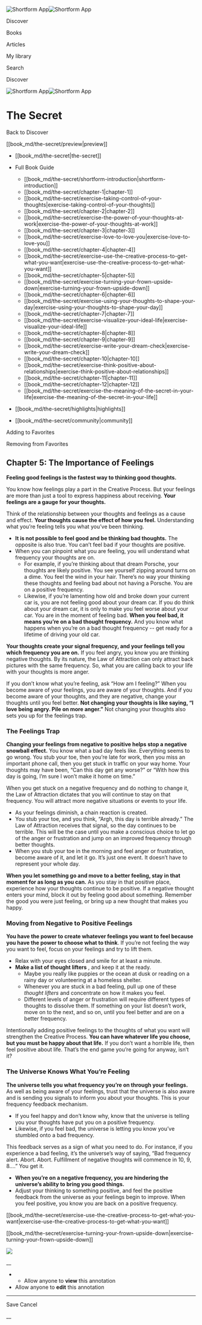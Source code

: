 ![Shortform App](/img/logo.36a2399e.svg)![Shortform App](/img/logo-dark.70c1b072.svg)

Discover

Books

Articles

My library

Search

Discover

![Shortform App](/img/logo.36a2399e.svg)![Shortform App](/img/logo-dark.70c1b072.svg)

# The Secret

Back to Discover

[[book_md/the-secret/preview|preview]]

  * [[book_md/the-secret|the-secret]]
  * Full Book Guide

    * [[book_md/the-secret/shortform-introduction|shortform-introduction]]
    * [[book_md/the-secret/chapter-1|chapter-1]]
    * [[book_md/the-secret/exercise-taking-control-of-your-thoughts|exercise-taking-control-of-your-thoughts]]
    * [[book_md/the-secret/chapter-2|chapter-2]]
    * [[book_md/the-secret/exercise-the-power-of-your-thoughts-at-work|exercise-the-power-of-your-thoughts-at-work]]
    * [[book_md/the-secret/chapter-3|chapter-3]]
    * [[book_md/the-secret/exercise-love-to-love-you|exercise-love-to-love-you]]
    * [[book_md/the-secret/chapter-4|chapter-4]]
    * [[book_md/the-secret/exercise-use-the-creative-process-to-get-what-you-want|exercise-use-the-creative-process-to-get-what-you-want]]
    * [[book_md/the-secret/chapter-5|chapter-5]]
    * [[book_md/the-secret/exercise-turning-your-frown-upside-down|exercise-turning-your-frown-upside-down]]
    * [[book_md/the-secret/chapter-6|chapter-6]]
    * [[book_md/the-secret/exercise-using-your-thoughts-to-shape-your-day|exercise-using-your-thoughts-to-shape-your-day]]
    * [[book_md/the-secret/chapter-7|chapter-7]]
    * [[book_md/the-secret/exercise-visualize-your-ideal-life|exercise-visualize-your-ideal-life]]
    * [[book_md/the-secret/chapter-8|chapter-8]]
    * [[book_md/the-secret/chapter-9|chapter-9]]
    * [[book_md/the-secret/exercise-write-your-dream-check|exercise-write-your-dream-check]]
    * [[book_md/the-secret/chapter-10|chapter-10]]
    * [[book_md/the-secret/exercise-think-positive-about-relationships|exercise-think-positive-about-relationships]]
    * [[book_md/the-secret/chapter-11|chapter-11]]
    * [[book_md/the-secret/chapter-12|chapter-12]]
    * [[book_md/the-secret/exercise-the-meaning-of-the-secret-in-your-life|exercise-the-meaning-of-the-secret-in-your-life]]
  * [[book_md/the-secret/highlights|highlights]]
  * [[book_md/the-secret/community|community]]



Adding to Favorites 

Removing from Favorites 

## Chapter 5: The Importance of Feelings

**Feeling good feelings is the fastest way to thinking good thoughts.**

You know how feelings play a part in the Creative Process. But your feelings are more than just a tool to express happiness about receiving. **Your feelings are a gauge for your thoughts.**

Think of the relationship between your thoughts and feelings as a cause and effect. **Your thoughts cause the effect of how you feel.** Understanding what you’re feeling tells you what you’ve been thinking.

  * **It is not possible to feel good and be thinking bad thoughts.** The opposite is also true. You can’t feel bad if your thoughts are positive. 
  * When you can pinpoint what you are feeling, you will understand what frequency your thoughts are on. 
    * For example, if you’re thinking about that dream Porsche, your thoughts are likely positive. You see yourself zipping around turns on a dime. You feel the wind in your hair. There’s no way your thinking these thoughts and feeling bad about not having a Porsche. You are on a positive frequency.
    * Likewise, if you’re lamenting how old and broke down your current car is, you are not feeling good about your dream car. If you do think about your dream car, it is only to make you feel worse about your car. You are in the moment of feeling bad. **When you feel bad, it means you’re on a bad thought frequency.** And you know what happens when you’re on a bad thought frequency -- get ready for a lifetime of driving your old car. 



**Your thoughts create your signal frequency, and your feelings tell you which frequency you are on.** If you feel angry, you know you are thinking negative thoughts. By its nature, the Law of Attraction can only attract back pictures with the same frequency. So, what you are calling back to your life with your thoughts is more anger.

If you don’t know what you’re feeling, ask “How am I feeling?” When you become aware of your feelings, you are aware of your thoughts. And if you become aware of your thoughts, and they are negative, change your thoughts until you feel better. **Not changing your thoughts is like saying, “I love being angry. Pile on more anger.”** Not changing your thoughts also sets you up for the feelings trap.

### The Feelings Trap

**Changing your feelings from negative to positive helps stop a negative snowball effect.** You know what a bad day feels like. Everything seems to go wrong. You stub your toe, then you’re late for work, then you miss an important phone call, then you get stuck in traffic on your way home. Your thoughts may have been, “Can this day get any worse?” or “With how this day is going, I’m sure I won’t make it home on time.”

When you get stuck on a negative frequency and do nothing to change it, the Law of Attraction dictates that you will continue to stay on that frequency. You will attract more negative situations or events to your life.

  * As your feelings diminish, a chain reaction is created.
  * You stub your toe, and you think, “Argh, this day is terrible already.” The Law of Attraction receives that signal, so the day continues to be terrible. This will be the case until you make a conscious choice to let go of the anger or frustration and jump on an improved frequency through better thoughts. 
  * When you stub your toe in the morning and feel anger or frustration, become aware of it, and let it go. It’s just one event. It doesn’t have to represent your whole day.



**When you let something go and move to a better feeling, stay in that moment for as long as you can.** As you stay in that positive place, experience how your thoughts continue to be positive. If a negative thought enters your mind, block it out by feeling good about something. Remember the good you were just feeling, or bring up a new thought that makes you happy.

### Moving from Negative to Positive Feelings

**You have the power to create whatever feelings you want to feel because you have the power to choose what to think**. If you’re not feeling the way you want to feel, focus on your feelings and try to lift them.

  * Relax with your eyes closed and smile for at least a minute.
  * **Make a list of thought lifters** , and keep it at the ready.
    * Maybe you really like puppies or the ocean at dusk or reading on a rainy day or volunteering at a homeless shelter.
    * Whenever you are stuck in a bad feeling, pull up one of these _thought lifters_ and concentrate on how it makes you feel. 
    * Different levels of anger or frustration will require different types of thoughts to dissolve them. If something on your list doesn’t work, move on to the next, and so on, until you feel better and are on a better frequency. 



Intentionally adding positive feelings to the thoughts of what you want will strengthen the Creative Process. **You can have whatever life you choose, but you must be happy about that life.** If you don’t want a horrible life, then feel positive about life. That’s the end game you’re going for anyway, isn’t it?

### The Universe Knows What You’re Feeling

**The universe tells you what frequency you’re on through your feelings.** As well as being aware of your feelings, trust that the universe is also aware and is sending you signals to inform you about your thoughts. This is your frequency feedback mechanism.

  * If you feel happy and don’t know why, know that the universe is telling you your thoughts have put you on a positive frequency. 
  * Likewise, if you feel bad, the universe is letting you know you’ve stumbled onto a bad frequency. 



This feedback serves as a sign of what you need to do. For instance, if you experience a bad feeling, it’s the universe’s way of saying, “Bad frequency alert. Abort. Abort. Fulfillment of negative thoughts will commence in 10, 9, 8….” You get it.

  * **When you’re on a negative frequency, you are hindering the universe’s ability to bring you good things.**
  * Adjust your thinking to something positive, and feel the positive feedback from the universe as your feelings begin to improve. When you feel positive, you know you are back on a positive frequency.



[[book_md/the-secret/exercise-use-the-creative-process-to-get-what-you-want|exercise-use-the-creative-process-to-get-what-you-want]]

[[book_md/the-secret/exercise-turning-your-frown-upside-down|exercise-turning-your-frown-upside-down]]

![](https://bat.bing.com/action/0?ti=56018282&Ver=2&mid=ddff3692-e6e8-46fe-a89b-9249848d13a6&sid=1711133063fa11eebdec89a8b8ae3bbc&vid=171147a063fa11eea7440fcfeb230d96&vids=0&msclkid=N&pi=0&lg=en-US&sw=800&sh=600&sc=24&nwd=1&tl=Shortform%20%7C%20Book&p=https%3A%2F%2Fwww.shortform.com%2Fapp%2Fbook%2Fthe-secret%2Fchapter-5&r=&lt=394&evt=pageLoad&sv=1&rn=417058)

__

  *   * Allow anyone to **view** this annotation
  * Allow anyone to **edit** this annotation



* * *

Save Cancel

__



